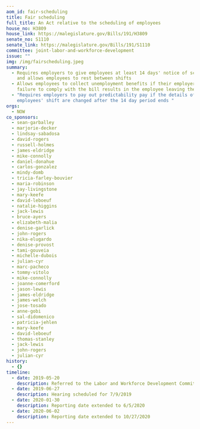 ```yaml
---
aom_id: fair-scheduling
title: Fair scheduling
full_title: An Act relative to the scheduling of employees
house_no: H3809
house_link: https://malegislature.gov/Bills/191/H3809
senate_no: S1110
senate_link: https://malegislature.gov/Bills/191/S1110
committee: joint-labor-and-workforce-development
issue: ""
img: /img/fairscheduling.jpeg
summary:
  - Requires employers to give employees at least 14 days' notice of schedules
    and allows employees to rest between shifts
  - Allows employees to collect unemployment benefits if their employer’s
    failure to comply with the bill results in the employee leaving the job
  - "Requires employers to pay out predictability pay if the details of their
    employees' shift are changed after the 14 day period ends "
orgs:
  - NOW
co_sponsors:
  - sean-garballey
  - marjorie-decker
  - lindsay-sabadosa
  - david-rogers
  - russell-holmes
  - james-eldridge
  - mike-connolly
  - daniel-donahue
  - carlos-gonzalez
  - mindy-domb
  - tricia-farley-bouvier
  - maria-robinson
  - jay-livingstone
  - mary-keefe
  - david-leboeuf
  - natalie-higgins
  - jack-lewis
  - bruce-ayers
  - elizabeth-malia
  - denise-garlick
  - john-rogers
  - nika-elugardo
  - denise-provost
  - tami-gouveia
  - michelle-dubois
  - julian-cyr
  - marc-pacheco
  - tommy-vitolo
  - mike-connolly
  - joanne-comerford
  - jason-lewis
  - james-eldridge
  - james-welch
  - jose-tosado
  - anne-gobi
  - sal-didomenico
  - patricia-jehlen
  - mary-keefe
  - david-leboeuf
  - thomas-stanley
  - jack-lewis
  - john-rogers
  - julian-cyr
history:
  - {}
timeline:
  - date: 2019-05-20
    description: Referred to the Labor and Workforce Development Committee
  - date: 2019-06-27
    description: Hearing scheduled for 7/9/2019
  - date: 2020-01-30
    description: Reporting date extended to 6/5/2020
  - date: 2020-06-02
    description: Reporting date extended to 10/27/2020
---
```

